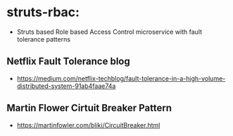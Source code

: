 # struts-rbac: 
* Struts based Role based Access Control microservice with fault tolerance patterns

## Netflix Fault Tolerance blog
* https://medium.com/netflix-techblog/fault-tolerance-in-a-high-volume-distributed-system-91ab4faae74a

## Martin Flower Cirtuit Breaker Pattern
* https://martinfowler.com/bliki/CircuitBreaker.html

